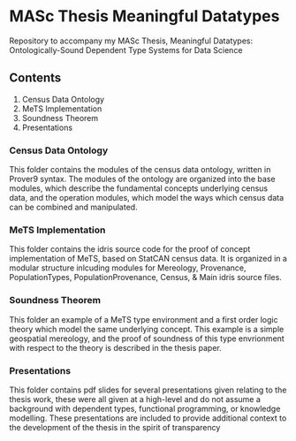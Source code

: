 # MASc Thesis Meaningful Datatypes
Repository to accompany my MASc Thesis, Meaningful Datatypes: Ontologically-Sound Dependent Type Systems for Data Science

## Contents
1. Census Data Ontology 
2. MeTS Implementation
3. Soundness Theorem
4. Presentations

### Census Data Ontology
This folder contains the modules of the census data ontology, written in Prover9 syntax. The modules of the ontology are organized into the base modules, which describe the fundamental concepts underlying census data, and the operation modules, which model the ways which census data can be combined and manipulated. 

### MeTS Implementation
This folder contains the idris source code for the proof of concept implementation of MeTS, based on StatCAN census data. It is organized in a modular structure inlcuding modules for Mereology, Provenance, PopulationTypes, PopulationProvenance, Census, & Main idris source files.

### Soundness Theorem
This folder an example of a MeTS type environment and a first order logic theory which model the same underlying concept. This example is a simple geospatial mereology, and the proof of soundness of this type envrionment with respect to the theory is described in the thesis paper.

### Presentations
This folder contains pdf slides for several presentations given relating to the thesis work, these were all given at a high-level and do not assume a background with dependent types, functional programming, or knowledge modelling. These presentations are included to provide additional context to the development of the thesis in the spirit of transparency
